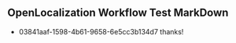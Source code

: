 ## OpenLocalization Workflow Test MarkDown

* 03841aaf-1598-4b61-9658-6e5cc3b134d7 
thanks!



<!--HONumber=Feb16_HO1-->
